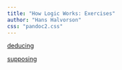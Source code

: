 ```yaml
---
title: "How Logic Works: Exercises"
author: "Hans Halvorson"
css: "pandoc2.css"
---
```


[deducing](deducing.html)

[supposing](supposing.html)
